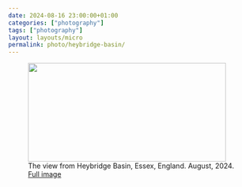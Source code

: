```yaml
---
date: 2024-08-16 23:00:00+01:00
categories: ["photography"]
tags: ["photography"]
layout: layouts/micro
permalink: photo/heybridge-basin/
---
```


<figure>
        <img class="hero" height="200" width="400" src="images/2024/08/heybridge-web.jpeg">
        <figcaption>The view from Heybridge Basin, Essex, England. August, 2024. <a href="images/2024/08/heybridge.jpeg">Full image</a></figcaption>
    </figure>
